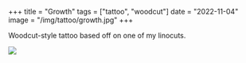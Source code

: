 +++
title = "Growth"
tags = ["tattoo", "woodcut"]
date = "2022-11-04"
image = "/img/tattoo/growth.jpg"
+++

Woodcut-style tattoo based off on one of my linocuts.

![](/img/tattoo/growth.jpg)
